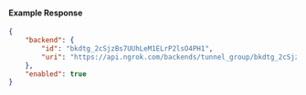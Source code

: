 <!-- Code generated for API Clients. DO NOT EDIT. -->

#### Example Response

```json
{
	"backend": {
		"id": "bkdtg_2cSjzBs7UUhLeM1ELrP2lsO4PH1",
		"uri": "https://api.ngrok.com/backends/tunnel_group/bkdtg_2cSjzBs7UUhLeM1ELrP2lsO4PH1"
	},
	"enabled": true
}
```
